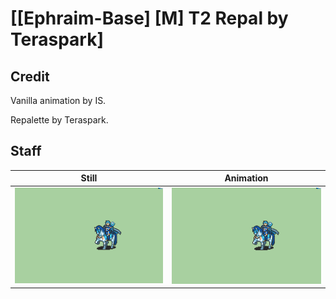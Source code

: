 # [\[Ephraim-Base\] \[M\] T2 Repal by Teraspark]

## Credit

Vanilla animation by IS.

Repalette by Teraspark.

## Staff

| Still | Animation |
| :---: | :-------: |
| ![Staff still](./Staff_000.png) | ![Staff animation](./Staff.gif) |
